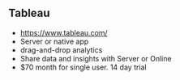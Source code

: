 ## Tableau
* https://www.tableau.com/
* Server or native app
* drag-and-drop analytics
* Share data and insights with Server or Online
* $70 month for single user. 14 day trial